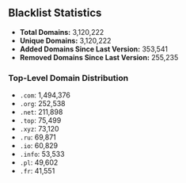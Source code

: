 ## Blacklist Statistics

- **Total Domains:** 3,120,222
- **Unique Domains:** 3,120,222
- **Added Domains Since Last Version:** 353,541
- **Removed Domains Since Last Version:** 255,235

### Top-Level Domain Distribution

-  `.com`: 1,494,376
-  `.org`: 252,538
-  `.net`: 211,898
-  `.top`: 75,499
-  `.xyz`: 73,120
-  `.ru`: 69,871
-  `.io`: 60,829
-  `.info`: 53,533
-  `.pl`: 49,602
-  `.fr`: 41,551
